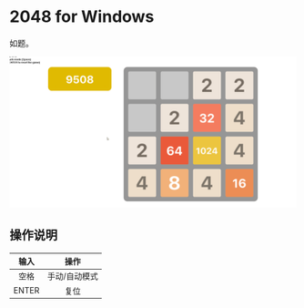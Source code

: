 # 2048 for Windows
如题。

![Screenshot](docs/Images/Screenshot.gif)

## 操作说明
|输入|操作|
|:-:|:-:|
|空格|手动/自动模式|
|ENTER|复位|
